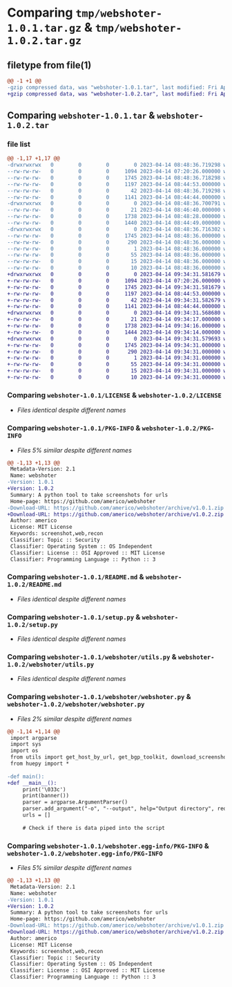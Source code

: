 # Comparing `tmp/webshoter-1.0.1.tar.gz` & `tmp/webshoter-1.0.2.tar.gz`

## filetype from file(1)

```diff
@@ -1 +1 @@
-gzip compressed data, was "webshoter-1.0.1.tar", last modified: Fri Apr 14 08:48:36 2023, max compression
+gzip compressed data, was "webshoter-1.0.2.tar", last modified: Fri Apr 14 09:34:31 2023, max compression
```

## Comparing `webshoter-1.0.1.tar` & `webshoter-1.0.2.tar`

### file list

```diff
@@ -1,17 +1,17 @@
-drwxrwxrwx   0        0        0        0 2023-04-14 08:48:36.719298 webshoter-1.0.1/
--rw-rw-rw-   0        0        0     1094 2023-04-14 07:20:26.000000 webshoter-1.0.1/LICENSE
--rw-rw-rw-   0        0        0     1745 2023-04-14 08:48:36.718298 webshoter-1.0.1/PKG-INFO
--rw-rw-rw-   0        0        0     1197 2023-04-14 08:44:53.000000 webshoter-1.0.1/README.md
--rw-rw-rw-   0        0        0       42 2023-04-14 08:48:36.719298 webshoter-1.0.1/setup.cfg
--rw-rw-rw-   0        0        0     1141 2023-04-14 08:44:44.000000 webshoter-1.0.1/setup.py
-drwxrwxrwx   0        0        0        0 2023-04-14 08:48:36.700791 webshoter-1.0.1/webshoter/
--rw-rw-rw-   0        0        0       21 2023-04-14 08:46:40.000000 webshoter-1.0.1/webshoter/__init__.py
--rw-rw-rw-   0        0        0     1738 2023-04-14 08:48:28.000000 webshoter-1.0.1/webshoter/utils.py
--rw-rw-rw-   0        0        0     1440 2023-04-14 08:44:49.000000 webshoter-1.0.1/webshoter/webshoter.py
-drwxrwxrwx   0        0        0        0 2023-04-14 08:48:36.716302 webshoter-1.0.1/webshoter.egg-info/
--rw-rw-rw-   0        0        0     1745 2023-04-14 08:48:36.000000 webshoter-1.0.1/webshoter.egg-info/PKG-INFO
--rw-rw-rw-   0        0        0      290 2023-04-14 08:48:36.000000 webshoter-1.0.1/webshoter.egg-info/SOURCES.txt
--rw-rw-rw-   0        0        0        1 2023-04-14 08:48:36.000000 webshoter-1.0.1/webshoter.egg-info/dependency_links.txt
--rw-rw-rw-   0        0        0       55 2023-04-14 08:48:36.000000 webshoter-1.0.1/webshoter.egg-info/entry_points.txt
--rw-rw-rw-   0        0        0       15 2023-04-14 08:48:36.000000 webshoter-1.0.1/webshoter.egg-info/requires.txt
--rw-rw-rw-   0        0        0       10 2023-04-14 08:48:36.000000 webshoter-1.0.1/webshoter.egg-info/top_level.txt
+drwxrwxrwx   0        0        0        0 2023-04-14 09:34:31.581679 webshoter-1.0.2/
+-rw-rw-rw-   0        0        0     1094 2023-04-14 07:20:26.000000 webshoter-1.0.2/LICENSE
+-rw-rw-rw-   0        0        0     1745 2023-04-14 09:34:31.581679 webshoter-1.0.2/PKG-INFO
+-rw-rw-rw-   0        0        0     1197 2023-04-14 08:44:53.000000 webshoter-1.0.2/README.md
+-rw-rw-rw-   0        0        0       42 2023-04-14 09:34:31.582679 webshoter-1.0.2/setup.cfg
+-rw-rw-rw-   0        0        0     1141 2023-04-14 08:44:44.000000 webshoter-1.0.2/setup.py
+drwxrwxrwx   0        0        0        0 2023-04-14 09:34:31.568680 webshoter-1.0.2/webshoter/
+-rw-rw-rw-   0        0        0       21 2023-04-14 09:34:17.000000 webshoter-1.0.2/webshoter/__init__.py
+-rw-rw-rw-   0        0        0     1738 2023-04-14 09:34:16.000000 webshoter-1.0.2/webshoter/utils.py
+-rw-rw-rw-   0        0        0     1444 2023-04-14 09:34:14.000000 webshoter-1.0.2/webshoter/webshoter.py
+drwxrwxrwx   0        0        0        0 2023-04-14 09:34:31.579693 webshoter-1.0.2/webshoter.egg-info/
+-rw-rw-rw-   0        0        0     1745 2023-04-14 09:34:31.000000 webshoter-1.0.2/webshoter.egg-info/PKG-INFO
+-rw-rw-rw-   0        0        0      290 2023-04-14 09:34:31.000000 webshoter-1.0.2/webshoter.egg-info/SOURCES.txt
+-rw-rw-rw-   0        0        0        1 2023-04-14 09:34:31.000000 webshoter-1.0.2/webshoter.egg-info/dependency_links.txt
+-rw-rw-rw-   0        0        0       55 2023-04-14 09:34:31.000000 webshoter-1.0.2/webshoter.egg-info/entry_points.txt
+-rw-rw-rw-   0        0        0       15 2023-04-14 09:34:31.000000 webshoter-1.0.2/webshoter.egg-info/requires.txt
+-rw-rw-rw-   0        0        0       10 2023-04-14 09:34:31.000000 webshoter-1.0.2/webshoter.egg-info/top_level.txt
```

### Comparing `webshoter-1.0.1/LICENSE` & `webshoter-1.0.2/LICENSE`

 * *Files identical despite different names*

### Comparing `webshoter-1.0.1/PKG-INFO` & `webshoter-1.0.2/PKG-INFO`

 * *Files 5% similar despite different names*

```diff
@@ -1,13 +1,13 @@
 Metadata-Version: 2.1
 Name: webshoter
-Version: 1.0.1
+Version: 1.0.2
 Summary: A python tool to take screenshots for urls
 Home-page: https://github.com/americo/webshoter
-Download-URL: https://github.com/americo/webshoter/archive/v1.0.1.zip
+Download-URL: https://github.com/americo/webshoter/archive/v1.0.2.zip
 Author: americo
 License: MIT License
 Keywords: screenshot,web,recon
 Classifier: Topic :: Security
 Classifier: Operating System :: OS Independent
 Classifier: License :: OSI Approved :: MIT License
 Classifier: Programming Language :: Python :: 3
```

### Comparing `webshoter-1.0.1/README.md` & `webshoter-1.0.2/README.md`

 * *Files identical despite different names*

### Comparing `webshoter-1.0.1/setup.py` & `webshoter-1.0.2/setup.py`

 * *Files identical despite different names*

### Comparing `webshoter-1.0.1/webshoter/utils.py` & `webshoter-1.0.2/webshoter/utils.py`

 * *Files identical despite different names*

### Comparing `webshoter-1.0.1/webshoter/webshoter.py` & `webshoter-1.0.2/webshoter/webshoter.py`

 * *Files 2% similar despite different names*

```diff
@@ -1,14 +1,14 @@
 import argparse
 import sys
 import os
 from utils import get_host_by_url, get_bgp_toolkit, download_screenshot, banner, generate_html_report
 from huepy import *
 
-def main():
+def __main__():
     print('\033c')
     print(banner())
     parser = argparse.ArgumentParser()
     parser.add_argument("-o", "--output", help="Output directory", required=True)
     urls = []
 
     # Check if there is data piped into the script
```

### Comparing `webshoter-1.0.1/webshoter.egg-info/PKG-INFO` & `webshoter-1.0.2/webshoter.egg-info/PKG-INFO`

 * *Files 5% similar despite different names*

```diff
@@ -1,13 +1,13 @@
 Metadata-Version: 2.1
 Name: webshoter
-Version: 1.0.1
+Version: 1.0.2
 Summary: A python tool to take screenshots for urls
 Home-page: https://github.com/americo/webshoter
-Download-URL: https://github.com/americo/webshoter/archive/v1.0.1.zip
+Download-URL: https://github.com/americo/webshoter/archive/v1.0.2.zip
 Author: americo
 License: MIT License
 Keywords: screenshot,web,recon
 Classifier: Topic :: Security
 Classifier: Operating System :: OS Independent
 Classifier: License :: OSI Approved :: MIT License
 Classifier: Programming Language :: Python :: 3
```

